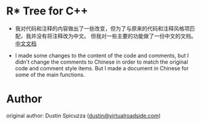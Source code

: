 R* Tree for C++
===============

* 我对代码和注释的内容做出了一些改变，但为了与原来的代码和注释风格项匹配，我并没有将注释改为中文。
  但我对一些主要的功能做了一份中文的文档。[中文文档](https://github.com/Mumuqiao/r-star-tree/blob/master/RStarTree.docx)

* I made some changes to the content of the code and comments, but I didn't change the comments to Chinese in order to match the original code and comment style items.
  But I made a document in Chinese for some of the main functions.


Author
======

original author: Dustin Spicuzza (dustin@virtualroadside.com)

